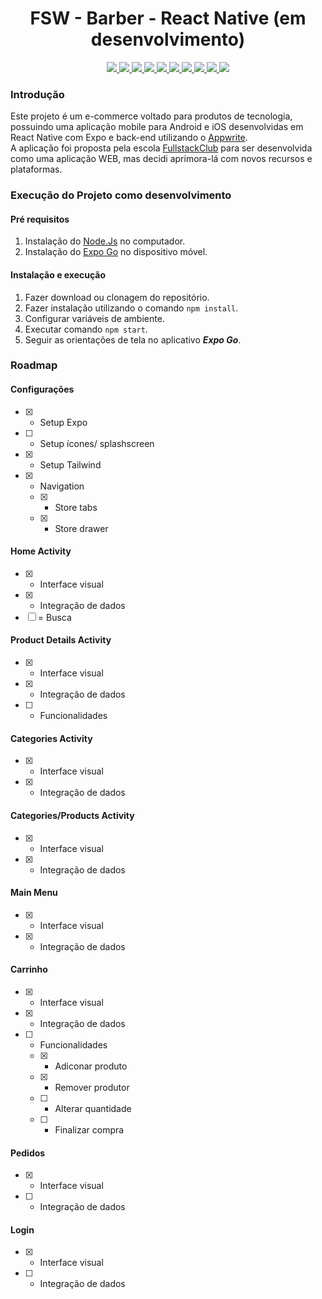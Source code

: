 <h1 align="center">FSW - Barber - React Native (em desenvolvimento)</h1> 

<p align="center">
<a href="https://expo.dev/">
  <img src="https://img.shields.io/badge/Expo-000000?style=for-the-badge&logo=expo&logoColor=white" />
</a>
<a href="https://appwrite.io/">
  <img src="https://img.shields.io/badge/Appwrite-000000?style=for-the-badge&logo=appwrite&logoColor=F02E65" />
</a>
<a href="https://reactjs.org/">
  <img src="https://img.shields.io/badge/React-000000?style=for-the-badge&logo=react" />
</a>
<a href="https://www.android.com/">
  <img src="https://img.shields.io/badge/Android-000000?style=for-the-badge&logo=android&logoColor=3DDC84" />
</a>
<a href="https://www.apple.com/ios/">
  <img src="https://img.shields.io/badge/iOS-000000?style=for-the-badge&logo=ios&logoColor=white" />
</a>
<a href="https://www.typescriptlang.org">
<img src="https://img.shields.io/badge/TypeScript-black?style=for-the-badge&logo=typescript" />
</a>
<a href="https://github.com/colinhacks/zod">
  <img src="https://img.shields.io/badge/Zod-black?style=for-the-badge&logo=zod"/>
</a>
<a href="https://tailwindcss.com/">
  <img src="https://img.shields.io/badge/Tailwind%20CSS-000000?style=for-the-badge&logo=tailwind-css" />
</a>
<a href="https://react-query.tanstack.com/">
  <img src="https://img.shields.io/badge/React%20Query-000000?style=for-the-badge&logo=react-query&logoColor=ff4154" />
</a>
<a href="https://react-hook-form.com/">
  <img src="https://img.shields.io/badge/React%20Hook%20Form-000000?style=for-the-badge&logo=reacthookform&logoColor=ec5990" />
</a>
</p>

### **Introdução**
Este projeto é um e-commerce voltado para produtos de tecnologia, possuindo uma aplicação mobile para Android e iOS desenvolvidas em React Native com Expo e back-end utilizando o [Appwrite](https://appwrite.io/).  
A aplicação foi proposta pela escola [FullstackClub](https://lp.fullstackclub.com.br/) para ser desenvolvida como uma aplicação WEB, mas decidi aprimora-lá com novos recursos e plataformas.

### **Execução do Projeto como desenvolvimento**
#### Pré requisitos
1. Instalação do [Node.Js](https://nodejs.org/en) no computador.
2. Instalação do [Expo Go](https://expo.dev/go) no dispositivo móvel.

#### Instalação e execução
1. Fazer download ou clonagem do repositório.
2. Fazer instalação utilizando o comando `npm install`.
3. Configurar variáveis de ambiente.
4. Executar comando `npm start`.
5. Seguir as orientações de tela no aplicativo ***Expo Go***.

### **Roadmap**
#### Configurações
- [X] - Setup Expo
- [ ] - Setup ícones/ splashscreen
- [X] - Setup Tailwind
- [X] - Navigation
  - [X] - Store tabs
  - [X] - Store drawer 

#### Home Activity
- [X] - Interface visual
- [X] - Integração de dados
- [ ] = Busca

#### Product Details Activity
- [X] - Interface visual
- [X] - Integração de dados
- [ ] - Funcionalidades

#### Categories Activity
- [X] - Interface visual
- [X] - Integração de dados

#### Categories/Products Activity
- [X] - Interface visual
- [X] - Integração de dados

#### Main Menu
- [X] - Interface visual
- [X] - Integração de dados

#### Carrinho
- [X] - Interface visual
- [X] - Integração de dados
- [ ] - Funcionalidades
  - [X] - Adiconar produto
  - [X] - Remover produtor
  - [ ] - Alterar quantidade
  - [ ] - Finalizar compra

#### Pedidos
- [X] - Interface visual
- [ ] - Integração de dados

#### Login
- [X] - Interface visual
- [ ] - Integração de dados